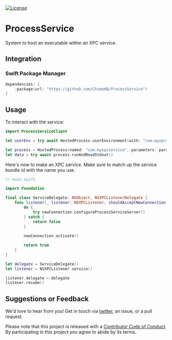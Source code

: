 [![License][license badge]][license]

# ProcessService
System to host an executable within an XPC service.

## Integration

### Swift Package Manager

```swift
dependencies: [
    .package(url: "https://github.com/ChimeHQ/ProcessService")
]
```

## Usage

To interact with the service:

```swift
import ProcessServiceClient

let userEnv = try await HostedProcess.userEnvironment(with: "com.myxpcservice")

let process = HostedProcess(named: "com.myxpcservice", parameters: params)
let data = try await process.runAndReadStdout()
```

Here's now to make an XPC service. Make sure to match up the service bundle id with the name you use.

```swift
// main.swift

import Foundation

final class ServiceDelegate: NSObject, NSXPCListenerDelegate {
    func listener(_ listener: NSXPCListener, shouldAcceptNewConnection newConnection: NSXPCConnection) -> Bool {
        do {
            try newConnection.configureProcessServiceServer()
        } catch {
            return false
        }
        
        newConnection.activate()

        return true
    }
}

let delegate = ServiceDelegate()
let listener = NSXPCListener.service()

listener.delegate = delegate
listener.resume()
```

## Suggestions or Feedback

We'd love to hear from you! Get in touch via [twitter](https://twitter.com/chimehq), an issue, or a pull request.

Please note that this project is released with a [Contributor Code of Conduct](CODE_OF_CONDUCT.md). By participating in this project you agree to abide by its terms.

[license]: https://opensource.org/licenses/BSD-3-Clause
[license badge]: https://img.shields.io/github/license/ChimeHQ/SwiftTreeSitter
